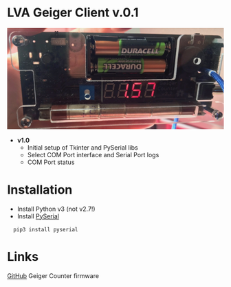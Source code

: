 # LVA Geiger Client v.0.1

![Image of Geiger Counter](assets/geiger.jpg)

* **v1.0**
	* Initial setup of Tkinter and PySerial libs
	* Select COM Port interface and Serial Port logs
	* COM Port status

# Installation

* Install Python v3 (not v2.7!)
* Install [PySerial](http://pyserial.readthedocs.io/en/latest/pyserial.html#installation)
```
  pip3 install pyserial
```

# Links

[GitHub](https://github.com/anrieff/geiger-counter) Geiger Counter firmware